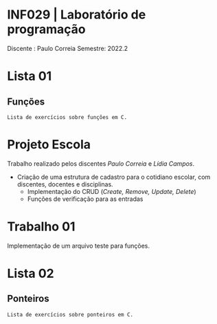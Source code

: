 # **INF029 | Laboratório de programação** 
Discente : Paulo Correia
Semestre: 2022.2

# Lista 01 
## Funções
	Lista de exercícios sobre funções em C.

# Projeto Escola
Trabalho realizado pelos discentes *Paulo Correia* e *Lídia Campos*.
* Criação de uma estrutura de cadastro para o cotidiano escolar, com discentes, docentes e disciplinas.
	* Implementação do CRUD (*Create, Remove, Update, Delete*)
	* Funções de verificação para as entradas  

# Trabalho 01
Implementação de um arquivo teste para funções.

# Lista 02
## Ponteiros
	Lista de exercícios sobre ponteiros em C.